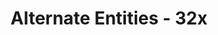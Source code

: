 ---
title: Alternate Entities - 32x
permalink: /article/compliance32xAddons/Alt%20Entities
comments: true
comments-id: AltEntities
header-img: article/compliance32xAddons/Alt Entities.jpg

long_text: Do you find Minecraft's entities too repetitive? Do you wish mobs had more variants? If so, this is the addon for you! It adds variants to a lot of entities! <br> <strong>OptiFine is required for this pack to work.</strong>

authors:
  - Redcoke26

download: 
  - Planet Minecraft: 
    - https://www.planetminecraft.com/texture-pack/alternate-entities/
---